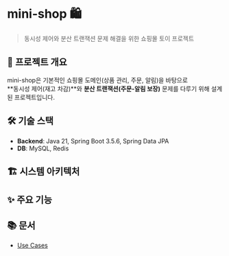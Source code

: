 # mini-shop 🛍️

> 동시성 제어와 분산 트랜잭션 문제 해결을 위한 쇼핑몰 토이 프로젝트  


## 📌 프로젝트 개요
mini-shop은 기본적인 쇼핑몰 도메인(상품 관리, 주문, 알림)을 바탕으로  
**동시성 제어(재고 차감)**와 **분산 트랜잭션(주문-알림 보장)** 문제를 다루기 위해 설계된 프로젝트입니다. 


## 🛠️ 기술 스택
- **Backend**: Java 21, Spring Boot 3.5.6, Spring Data JPA
- **DB**: MySQL, Redis


## 🏗️ 시스템 아키텍처


## ✨ 주요 기능


## 📚 문서
- [Use Cases](docs/use-cases.md)

